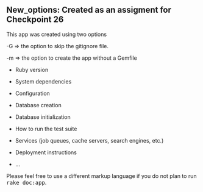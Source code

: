 ##  New_options: Created as an assigment for Checkpoint 26

This app was created using two options

-G => the option to skip the gitignore file. 

-m => the option to create the app without a Gemfile


* Ruby version

* System dependencies

* Configuration

* Database creation

* Database initialization

* How to run the test suite

* Services (job queues, cache servers, search engines, etc.)

* Deployment instructions

* ...


Please feel free to use a different markup language if you do not plan to run
<tt>rake doc:app</tt>.